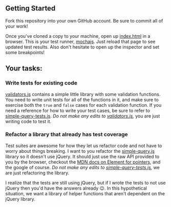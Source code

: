 
## Getting Started

Fork this repository into your own GitHub account.  Be sure to commit all of your work!

Once you've cloned a copy to your machine, open up [index.html](index.html) in a browser.  This is your test runner, [mochajs](http://mochajs.org/).  Just reload that page to see updated test results.  Also don't hesitate to open up the inspector and set some breakpoints!

## Your tasks:  

### Write tests for existing code

[validators.js](src/validators.js) contains a simple little library with some validation functions.  You need to write unit tests for all of the functions in it, and make sure to exercise both the `true` and `false` cases for each validation function.  If you need a reference for how to write your test cases, be sure to refer to [simple-query-tests.js](src/simple-query-tests.js).  _Do not make any edits to [validators.js](src/validators.js),_ you are just writing code to test it.

### Refactor a library that already has test coverage

Test suites are awesome for how they let us refactor code and not have to worry about things breaking.  I want to you refactor the [simple-query.js](src/simple-query.js) library so it doesn't use jQuery.  It should just use the raw API provided to you by the browser, checkout the [MDN docs on Element for pointers](https://developer.mozilla.org/en-US/docs/Web/API/Element), and the google of course. _Do not make any edits to [simple-query-tests.js](src/simple-query-tests.js),_ we are just refactoring the library.

I realize that the tests are still using jQuery, but if I wrote the tests to not use jQuery then you'd have the answers already :wink:.  In this hypothetical situation, we want a library of helper functions that aren't dependent on the jQuery library.

